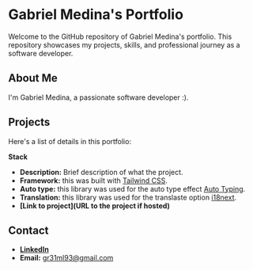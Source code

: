 # Gabriel Medina's Portfolio

Welcome to the GitHub repository of Gabriel Medina's portfolio. This repository showcases my projects, skills, and professional journey as a software developer.

## About Me

I'm Gabriel Medina, a passionate software developer :).

## Projects

Here's a list of details in this portfolio:

**Stack**

- **Description:** Brief description of what the project.
- **Framework:** this was built with [Tailwind CSS](https://tailwindcss.com/).
- **Auto type:** this library was used for the auto type effect [Auto Typing](https://github.com/tsanak/autotyping).
- **Translation:** this library was used for the translaste option [i18next](https://github.com/i18next/i18next).
- **[Link to project](URL to the project if hosted)**

## Contact

- **[LinkedIn](https://www.linkedin.com/in/gabrielricardomedinal/)**
- **Email:** gr31ml93@gmail.com
